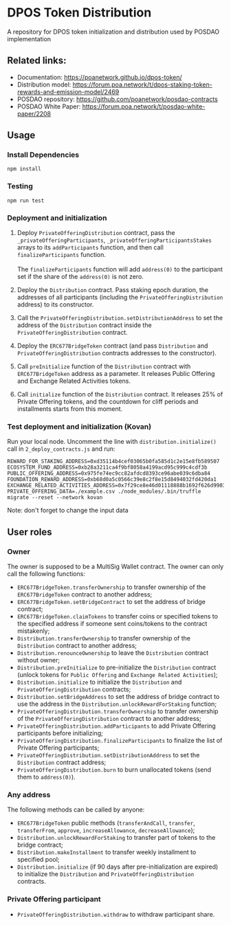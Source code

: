 # DPOS Token Distribution
A repository for DPOS token initialization and distribution used by POSDAO implementation

## Related links:
- Documentation: https://poanetwork.github.io/dpos-token/
- Distribution model: https://forum.poa.network/t/dpos-staking-token-rewards-and-emission-model/2469
- POSDAO repository: https://github.com/poanetwork/posdao-contracts
- POSDAO White Paper: https://forum.poa.network/t/posdao-white-paper/2208

## Usage
### Install Dependencies
```
npm install
```
### Testing
```
npm run test
```

### Deployment and initialization

1. Deploy `PrivateOfferingDistribution` contract, pass the `_privateOfferingParticipants`, `_privateOfferingParticipantsStakes` arrays to its `addParticipants` function, and then call `finalizeParticipants` function. \
\
The `finalizeParticipants` function will add `address(0)` to the participant set if the share of the `address(0)` is not zero.

2. Deploy the `Distribution` contract. Pass staking epoch duration, the addresses of all participants (including the `PrivateOfferingDistribution` address) to its constructor.

3. Call the `PrivateOfferingDistribution.setDistributionAddress` to set the address of the `Distribution` contract inside the `PrivateOfferingDistribution` contract.

4. Deploy the `ERC677BridgeToken` contract (and pass `Distribution` and `PrivateOfferingDistribution` contracts addresses to the constructor).

5. Call `preInitialize` function of the `Distribution` contract with `ERC677BridgeToken` address as a parameter. It releases Public Offering and Exchange Related Activities tokens.

6. Call `initialize` function of the `Distribution` contract. It releases 25% of Private Offering tokens, and the countdown for cliff periods and installments starts from this moment.

### Test deployment and initialization (Kovan)
Run your local node.
Uncomment the line with `distribution.initialize()` call in `2_deploy_contracts.js` and run:
```
REWARD_FOR_STAKING_ADDRESS=0xd35114b4cef03065b0fa585d1c2e15e8fb589507 ECOSYSTEM_FUND_ADDRESS=0xb28a3211ca4f9bf8058a4199acd95c999c4cdf3b PUBLIC_OFFERING_ADDRESS=0x975fe74ec9cc82afdcd8393ce96abe039c6dba84 FOUNDATION_REWARD_ADDRESS=0xb68d0a5c0566c39e8c2f8e15d8494032fd420da1 EXCHANGE_RELATED_ACTIVITIES_ADDRESS=0x7f29ce8e46d01118888b1692f626d990318018ea PRIVATE_OFFERING_DATA=./example.csv ./node_modules/.bin/truffle migrate --reset --network kovan
```
Note: don't forget to change the input data

## User roles

### Owner

The owner is supposed to be a MultiSig Wallet contract. The owner can only call the following functions:

- `ERC677BridgeToken.transferOwnership` to transfer ownership of the `ERC677BridgeToken` contract to another address;
- `ERC677BridgeToken.setBridgeContract` to set the address of bridge contract;
- `ERC677BridgeToken.claimTokens` to transfer coins or specified tokens to the specified address if someone sent coins/tokens to the contract mistakenly;
- `Distribution.transferOwnership` to transfer ownership of the `Distribution` contract to another address;
- `Distribution.renounceOwnership` to leave the `Distribution` contract without owner;
- `Distribution.preInitialize` to pre-initialize the `Distribution` contract (unlock tokens for `Public Offering` and `Exchange Related Activities`);
- `Distribution.initialize` to initialize the `Distribution` and `PrivateOfferingDistribution` contracts;
- `Distribution.setBridgeAddress` to set the address of bridge contract to use the address in the `Distribution.unlockRewardForStaking` function;
- `PrivateOfferingDistribution.transferOwnership` to transfer ownership of the `PrivateOfferingDistribution` contract to another address;
- `PrivateOfferingDistribution.addParticipants` to add Private Offering participants before initializing;
- `PrivateOfferingDistribution.finalizeParticipants` to finalize the list of Private Offering participants;
- `PrivateOfferingDistribution.setDistributionAddress` to set the `Distribution` contract address;
- `PrivateOfferingDistribution.burn` to burn unallocated tokens (send them to `address(0)`).

### Any address

The following methods can be called by anyone:

- `ERC677BridgeToken` public methods (`transferAndCall`, `transfer`, `transferFrom`, `approve`, `increaseAllowance`, `decreaseAllowance`);
- `Distribution.unlockRewardForStaking` to transfer part of tokens to the bridge contract;
- `Distribution.makeInstallment` to transfer weekly installment to specified pool;
- `Distribution.initialize` (if 90 days after pre-initialization are expired) to initialize the `Distribution` and `PrivateOfferingDistribution` contracts.

### Private Offering participant

- `PrivateOfferingDistribution.withdraw` to withdraw participant share.
